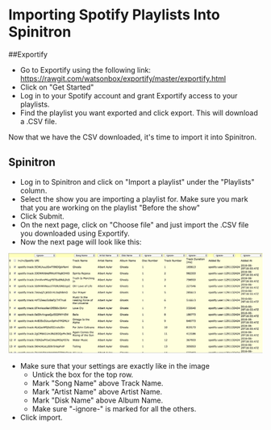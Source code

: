 # Importing Spotify Playlists Into Spinitron

##Exportify
- Go to Exportify using the following link: 
   https://rawgit.com/watsonbox/exportify/master/exportify.html
- Click on "Get Started"
- Log in to your Spotify account and grant Exportify access to your playlists.
- Find the playlist you want exported and click export. This will download a .CSV file.

Now that we have the CSV downloaded, it's time to import it into Spinitron.

## Spinitron
- Log in to Spinitron and click on "Import a playlist" under the "Playlists" column.
- Select the show you are importing a playlist for. Make sure you mark that you are working on the playlist "Before the show"
- Click Submit.
- On the next page, click on "Choose file" and just import the .CSV file you downloaded using Exportify.
- Now the next page will look like this:


![alt text](https://github.com/Contentmaudlin/spinitronplaylist/blob/master/img3.png "Logo Title Text 1")

- Make sure that your settings are exactly like in the image
   - Untick the box for the top row.
   - Mark "Song Name" above Track Name.
   - Mark "Artist Name" above Artist Name.
   - Mark "Disk Name" above Album Name.
   - Make sure "-ignore-" is marked for all the others.
- Click import.
